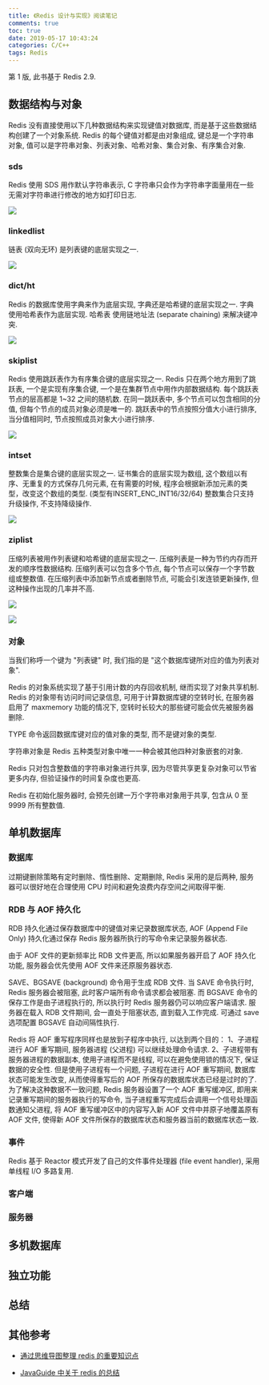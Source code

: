 ```yaml
---
title: 《Redis 设计与实现》阅读笔记
comments: true
toc: true
date: 2019-05-17 10:43:24
categories: C/C++
tags: Redis
---
```


第 1 版, 此书基于 Redis 2.9.

<!--more-->

## 数据结构与对象

Redis 没有直接使用以下几种数据结构来实现键值对数据库, 而是基于这些数据结构创建了一个对象系统.
Redis 的每个键值对都是由对象组成, 键总是一个字符串对象, 值可以是字符串对象、列表对象、哈希对象、集合对象、有序集合对象.

### sds

Redis 使用 SDS 用作默认字符串表示, C 字符串只会作为字符串字面量用在一些无需对字符串进行修改的地方如打印日志.

![](/images/redis-sds.png)

### linkedlist

链表 (双向无环) 是列表键的底层实现之一.

![](/images/redis-list.png)

### dict/ht

Redis 的数据库使用字典来作为底层实现, 字典还是哈希键的底层实现之一.
字典 使用哈希表作为底层实现.
哈希表 使用链地址法 (separate chaining) 来解决键冲突.

![](/images/redis-ht.png)

### skiplist

Redis 使用跳跃表作为有序集合键的底层实现之一.
Redis 只在两个地方用到了跳跃表, 一个是实现有序集合键, 一个是在集群节点中用作内部数据结构.
每个跳跃表节点的层高都是 1~32 之间的随机数.
在同一跳跃表中, 多个节点可以包含相同的分值, 但每个节点的成员对象必须是唯一的.
跳跃表中的节点按照分值大小进行排序, 当分值相同时, 节点按照成员对象大小进行排序.

![](/images/redis-sl.png)

### intset

整数集合是集合键的底层实现之一.
证书集合的底层实现为数组, 这个数组以有序、无重复的方式保存几何元素, 在有需要的时候, 程序会根据新添加元素的类型，改变这个数组的类型. (类型有INSERT_ENC_INT16/32/64)
整数集合只支持升级操作, 不支持降级操作.

![](/images/redis-intset.png)

### ziplist

压缩列表被用作列表键和哈希键的底层实现之一.
压缩列表是一种为节约内存而开发的顺序性数据结构.
压缩列表可以包含多个节点, 每个节点可以保存一个字节数组或整数值.
在压缩列表中添加新节点或者删除节点, 可能会引发连锁更新操作, 但这种操作出现的几率并不高.

![](/images/redis-ziplist1.png)

![](/images/redis-ziplist2.png)

### 对象

当我们称呼一个键为 "列表键" 时, 我们指的是 "这个数据库键所对应的值为列表对象".

Redis 的对象系统实现了基于引用计数的内存回收机制, 继而实现了对象共享机制.
Redis 的对象带有访问时间记录信息, 可用于计算数据库键的空转时长, 在服务器启用了 maxmemory 功能的情况下, 空转时长较大的那些键可能会优先被服务器删除.

TYPE 命令返回数据库键对应的值对象的类型, 而不是键对象的类型.

字符串对象是 Redis 五种类型对象中唯一一种会被其他四种对象嵌套的对象.

Redis 只对包含整数值的字符串对象进行共享, 因为尽管共享更复杂对象可以节省更多内存, 但验证操作的时间复杂度也更高.

Redis 在初始化服务器时, 会预先创建一万个字符串对象用于共享, 包含从 0 至 9999 所有整数值.

## 单机数据库

### 数据库

过期键删除策略有定时删除、惰性删除、定期删除, Redis 采用的是后两种, 服务器可以很好地在合理使用 CPU 时间和避免浪费内存空间之间取得平衡.

### RDB 与 AOF 持久化

RDB 持久化通过保存数据库中的键值对来记录数据库状态, AOF (Append File Only) 持久化通过保存 Redis 服务器所执行的写命令来记录服务器状态.

由于 AOF 文件的更新频率比 RDB 文件更高, 所以如果服务器开启了 AOF 持久化功能, 服务器会优先使用 AOF 文件来还原服务器状态.

SAVE、BGSAVE (background) 命令用于生成 RDB 文件.
当 SAVE 命令执行时, Redis 服务器会被阻塞, 此时客户端所有命令请求都会被阻塞. 
而 BGSAVE 命令的保存工作是由子进程执行的, 所以执行时 Redis 服务器仍可以响应客户端请求.
服务器在载入 RDB 文件期间, 会一直处于阻塞状态, 直到载入工作完成.
可通过 save 选项配置 BGSAVE 自动间隔性执行.

Redis 将 AOF 重写程序同样也是放到子程序中执行, 以达到两个目的：
1、子进程进行 AOF 重写期间, 服务器进程 (父进程) 可以继续处理命令请求.
2、子进程带有服务器进程的数据副本, 使用子进程而不是线程, 可以在避免使用锁的情况下,  保证数据的安全性.
但是使用子进程有一个问题, 子进程在进行 AOF 重写期间, 数据库状态可能发生改变, 从而使得重写后的 AOF 所保存的数据库状态已经是过时的了.
为了解决这种数据不一致问题, Redis 服务器设置了一个 AOF 重写缓冲区, 即用来记录重写期间的服务器执行的写命令, 当子进程重写完成后会调用一个信号处理函数通知父进程, 将 AOF 重写缓冲区中的内容写入新 AOF 文件中并原子地覆盖原有 AOF 文件, 使得新 AOF 文件所保存的数据库状态和服务器当前的数据库状态一致.

### 事件

Redis 基于 Reactor 模式开发了自己的文件事件处理器 (file event handler), 采用单线程 I/O 多路复用.

### 客户端

### 服务器

## 多机数据库

## 独立功能

## 总结

## 其他参考

- [通过思维导图整理 redis 的重要知识点](https://github.com/Weiwf/redis-mindmap)

- [JavaGuide 中关于 redis 的总结](https://github.com/Snailclimb/JavaGuide/tree/master/docs/database/Redis)
